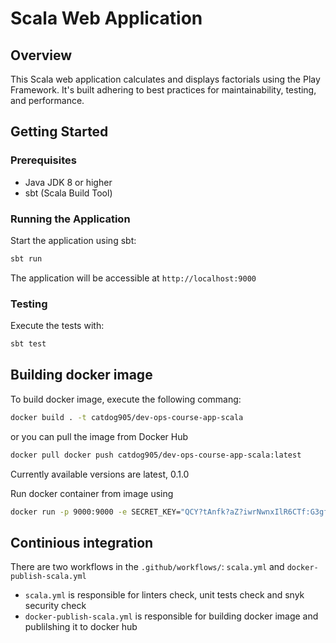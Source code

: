 # Scala Web Application

## Overview

This Scala web application calculates and displays factorials using the Play Framework. It's built adhering to best practices for maintainability, testing, and performance.

## Getting Started

### Prerequisites

- Java JDK 8 or higher
- sbt (Scala Build Tool)

### Running the Application

Start the application using sbt:

```bash
sbt run
```

The application will be accessible at `http://localhost:9000`

### Testing

Execute the tests with:

```bash
sbt test
```

## Building docker image

To build docker image, execute the following commang:

```bash
docker build . -t catdog905/dev-ops-course-app-scala
```

or you can pull the image from Docker Hub

```bash
docker pull docker push catdog905/dev-ops-course-app-scala:latest
```

Currently available versions are latest, 0.1.0

Run docker container from image using

```bash
docker run -p 9000:9000 -e SECRET_KEY="QCY?tAnfk?aZ?iwrNwnxIlR6CTf:G3gf:90Latabg@5241AB`R5W:1uDFN];Ik@n" catdog905/dev-ops-cours-app-scala
```

## Continious integration

There are two workflows in the `.github/workflows/`: `scala.yml` and `docker-publish-scala.yml`

- `scala.yml` is responsible for linters check, unit tests check and snyk security check
- `docker-publish-scala.yml` is responsible for building docker image and publilshing it to docker hub

